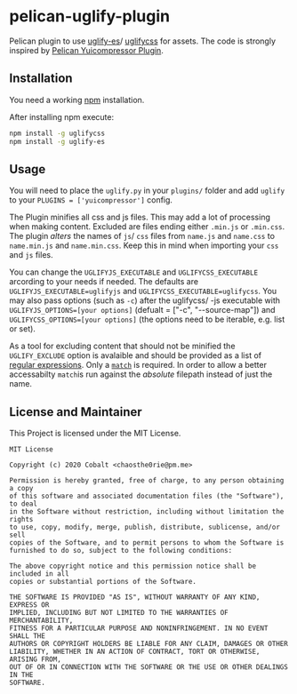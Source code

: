 # pelican-uglify-plugin

Pelican plugin to use [uglify-es](https://www.npmjs.com/package/uglify-es)/ [uglifycss](https://www.npmjs.com/package/uglifycss) for assets. The code is strongly inspired by [Pelican Yuicompressor Plugin](https://github.com/auroredea/yuicompressor).

## Installation

You need a working [npm](https://www.npmjs.com/) installation.

After installing npm execute:

```bash
npm install -g uglifycss
npm install -g uglify-es
```

## Usage

You will need to place the `uglify.py` in your `plugins/` folder and add `uglify` to your `PLUGINS = ['yuicompressor']` config.

The Plugin minifies all css and js files. This may add a lot of processing when making content. Excluded are files ending either `.min.js` or `.min.css`. The plugin *alters* the names of `js`/ `css` files from `name.js` and `name.css` to `name.min.js` and `name.min.css`. Keep this in mind when importing your `css` and `js` files.

You can change the `UGLIFYJS_EXECUTABLE` and `UGLIFYCSS_EXECUTABLE` arcording to your needs if needed. The defaults are `UGLIFYJS_EXECUTABLE=uglifyjs` and `UGLIFYCSS_EXECUTABLE=uglifycss`. You may also pass options (such as `-c`) after the uglifycss/ -js executable with `UGLIFYJS_OPTIONS=[your options]` (defualt = \["-c", "--source-map"\]) and `UGLIFYCSS_OPTIONS=[your options]` (the options need to be iterable, e.g. list or set).

As a tool for excluding content that should not be minified the `UGLIFY_EXCLUDE` option is avalaible and should be provided as a list of [regular expressions](https://docs.python.org/3/howto/regex.html). Only a [`match`](https://docs.python.org/2/library/re.html#re.match) is required. In order to allow a better accessabilty `match`is run against the *absolute* filepath instead of just the name.

## License and Maintainer

This Project is licensed under the MIT License.

```text
MIT License

Copyright (c) 2020 Cobalt <chaosthe0rie@pm.me>

Permission is hereby granted, free of charge, to any person obtaining a copy
of this software and associated documentation files (the "Software"), to deal
in the Software without restriction, including without limitation the rights
to use, copy, modify, merge, publish, distribute, sublicense, and/or sell
copies of the Software, and to permit persons to whom the Software is
furnished to do so, subject to the following conditions:

The above copyright notice and this permission notice shall be included in all
copies or substantial portions of the Software.

THE SOFTWARE IS PROVIDED "AS IS", WITHOUT WARRANTY OF ANY KIND, EXPRESS OR
IMPLIED, INCLUDING BUT NOT LIMITED TO THE WARRANTIES OF MERCHANTABILITY,
FITNESS FOR A PARTICULAR PURPOSE AND NONINFRINGEMENT. IN NO EVENT SHALL THE
AUTHORS OR COPYRIGHT HOLDERS BE LIABLE FOR ANY CLAIM, DAMAGES OR OTHER
LIABILITY, WHETHER IN AN ACTION OF CONTRACT, TORT OR OTHERWISE, ARISING FROM,
OUT OF OR IN CONNECTION WITH THE SOFTWARE OR THE USE OR OTHER DEALINGS IN THE
SOFTWARE.
```
